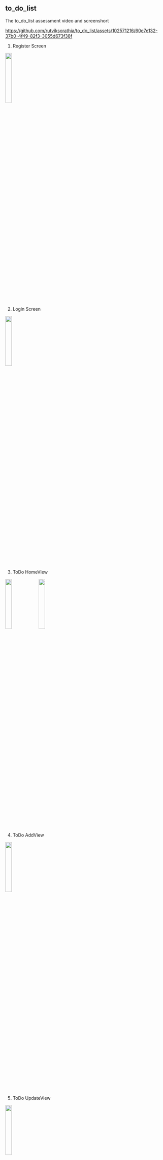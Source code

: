 ## to_do_list

The to_do_list assessment video and screenshort


https://github.com/rutviksorathia/to_do_list/assets/102571216/60e7e132-37b0-4f49-82f3-3055d673f38f



1) Register Screen 
<img src="https://github.com/rutviksorathia/to_do_list/assets/102571216/2b062be1-a20b-405b-87e2-5b92e9bae7f6" width="20%" height="20%">

2) Login Screen
<img src="https://github.com/rutviksorathia/to_do_list/assets/102571216/af0f0bf5-785f-4b4e-b26e-f81ea1c3c7dc" width="20%" height="20%">

3) ToDo HomeView
<img src="https://github.com/rutviksorathia/to_do_list/assets/102571216/c7e57d0a-788b-47f1-94fc-8d41195fb4c2" width="20%" height="20%">
<img src="https://github.com/rutviksorathia/to_do_list/assets/102571216/714003cd-51bb-4f71-8878-b27191f97ae7" width="20%" height="20%">

4) ToDo AddView
<img src="https://github.com/rutviksorathia/to_do_list/assets/102571216/5025bd3c-9849-448f-b7f6-4d9dd448e761" width="20%" height="20%">

5) ToDo UpdateView
<img src="https://github.com/rutviksorathia/to_do_list/assets/102571216/8fcd72a2-2b1c-4b39-82cb-b1fb2092d8cc" width="20%" height="20%">

6) ToDo detailsView
<img src="https://github.com/rutviksorathia/to_do_list/assets/102571216/f97970a8-133b-4c3a-a1f7-abc67e2569b8" width="20%" height="20%">












